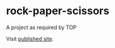 # rock-paper-scissors
A project as required by TOP

Visit [published site](https://joshysmart.github.io/rock-paper-scissors/).



